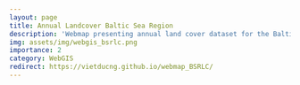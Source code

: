 ```yaml
---
layout: page
title: Annual Landcover Baltic Sea Region
description: 'Webmap presenting annual land cover dataset for the Baltic Sea Region with crop types and peat bogs at 30 m from 2000 to 2022'
img: assets/img/webgis_bsrlc.png
importance: 2
category: WebGIS
redirect: https://vietducng.github.io/webmap_BSRLC/
---
```


